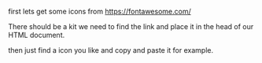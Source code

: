 

first lets get some icons from 
https://fontawesome.com/

There should be a kit we need to find the link and place it in the head of our HTML document. 

<script src="https://kit.fontawesome.com/d48ab3861a.js" crossorigin="anonymous"></script>


then just find a icon you like and copy and paste it for example. 
<i class="fa-brands fa-hackerrank"></i>

